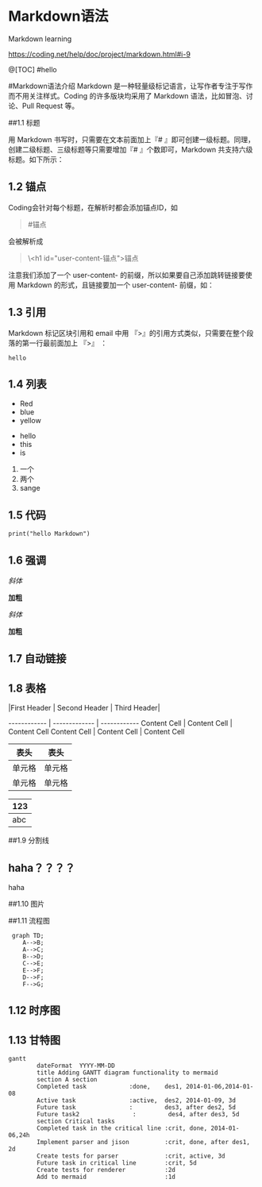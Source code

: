 # Markdown语法
Markdown learning

https://coding.net/help/doc/project/markdown.html#i-9

@[TOC]
#hello


#Markdown语法介绍
Markdown 是一种轻量级标记语言，让写作者专注于写作而不用关注样式。Coding 的许多版块均采用了 Markdown 语法，比如冒泡、讨论、Pull Request 等。

##1.1 标题

用 Markdown 书写时，只需要在文本前面加上『# 』即可创建一级标题。同理，创建二级标题、三级标题等只需要增加『# 』个数即可，Markdown 共支持六级标题。如下所示：



[comment]: 可以用专一符号\插入特殊符号，如#


## 1.2 锚点
Coding会针对每个标题，在解析时都会添加锚点ID，如
> \#锚点

会被解析成
>\\\<h1 id="user-content-锚点">锚点</h1>

注意我们添加了一个 user-content- 的前缀，所以如果要自己添加跳转链接要使用 Markdown 的形式，且链接要加一个 user-content- 前缀，如：



## 1.3 引用

Markdown 标记区块引用和 email 中用 『>』的引用方式类似，只需要在整个段落的第一行最前面加上 『>』 ：

    hello


## 1.4 列表

- Red
- blue
- yellow

* hello
* this
* is

1. 一个
2. 两个
3. sange

## 1.5 代码



```
print("hello Markdown")
```



## 1.6 强调

*斜体*

**加粗**

_斜体_

__加粗__



## 1.7 自动链接



## 1.8 表格

|First Header | Second Header | Third Header|

------------ | ------------- | ------------
Content Cell | Content Cell  | Content Cell
Content Cell | Content Cell  | Content Cell

|  表头   | 表头  |
|  ----  | ----  |
| 单元格  | 单元格 |
| 单元格  | 单元格 |

| 123 |
|----|
|abc|




##1.9 分割线

haha？？？？
---
haha



##1.10 图片





##1.11 流程图

```graph
 graph TD;
    A-->B;
    A-->C;
    B-->D;
    C-->E;
    E-->F;
    D-->F;
    F-->G;
```





## 1.12 时序图




## 1.13 甘特图

```graph
gantt
        dateFormat  YYYY-MM-DD
        title Adding GANTT diagram functionality to mermaid
        section A section
        Completed task            :done,    des1, 2014-01-06,2014-01-08
        Active task               :active,  des2, 2014-01-09, 3d
        Future task               :         des3, after des2, 5d
        Future task2               :         des4, after des3, 5d
        section Critical tasks
        Completed task in the critical line :crit, done, 2014-01-06,24h
        Implement parser and jison          :crit, done, after des1, 2d
        Create tests for parser             :crit, active, 3d
        Future task in critical line        :crit, 5d
        Create tests for renderer           :2d
        Add to mermaid                      :1d
```

